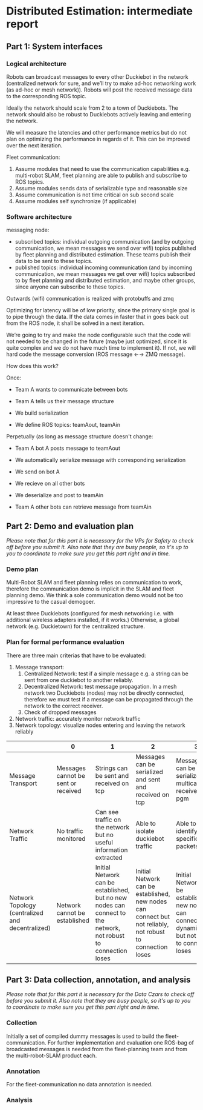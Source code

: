 #  Distributed Estimation: intermediate report

## Part 1: System interfaces

### Logical architecture

Robots can broadcast messages to every other Duckiebot in the network (centralized network for sure, and we’ll try to make ad-hoc networking work (as ad-hoc or mesh network)). Robots will post the received message data to the corresponding ROS topic.

Ideally the network should scale from 2 to a town of Duckiebots. The network should also be robust to Duckiebots actively leaving and entering the network.

We will measure the latencies and other performance metrics but do not plan on optimizing the performance in regards of it. This can be improved over the next iteration.

Fleet communication:
1. Assume modules that need to use the communication capabilities e.g. multi-robot SLAM, fleet planning are able to publish and subscribe to ROS topics.
2. Assume modules sends data of serializable type and reasonable size 
3. Assume communication is not time critical on sub second scale
4. Assume modules self synchronize  (if applicable)

<!--
The above must have a check-off by the software architect:

System architect check-off: I, XXX, (agree / do not agree) that the above is compatible with system-level constraints.
-->

### Software architecture

messaging node:
-	subscribed topics: individual outgoing communication (and by outgoing communication, we mean messages we send over wifi) topics published by fleet planning and distributed estimation. These teams publish their data to be sent to these topics.
-	published topics: individual incoming communication (and by incoming communication, we mean messages we get over wifi) topics subscribed to by fleet planning and distributed estimation, and maybe other groups, since anyone can subscribe to these topics.

Outwards (wifi) communication is realized with protobuffs and zmq

Optimizing for latency will be of low priority, since the primary single goal is to pipe through the data. If the data comes in faster that in goes back out from the ROS node, it shall be solved in a next iteration.

We’re going to try and make the node configurable such that the code will not needed to be changed in the future (maybe just optimized, since it is quite complex and we do not have much time to implement it). If not, we will hard code the message conversion (ROS message ←→ ZMQ message).

How does this work?

Once:

- Team A wants to communicate between bots

- Team A tells us their message structure

- We build serialization

- We define ROS topics: teamAout, teamAin

Perpetually (as long as message structure doesn't change:

- Team A bot A posts message to teamAout

- We automatically serialize message with corresponding serialization

- We send on bot A

- We recieve on all other bots

- We deserialize and post to teamAin

- Team A other bots can retrieve message from teamAin


<!--
The above must have a check-off by the software architect:

Software architect check-off: I, XXX, (agree / do not agree) that the above is compatible with system-level constraints.
-->

## Part 2: Demo and evaluation plan

_Please note that for this part it is necessary for the VPs for Safety to check off before you submit it. Also note that they are busy people, so it's up to you to coordinate to make sure you get this part right and in time._

### Demo plan

Multi-Robot SLAM and fleet planning relies on communication to work, therefore the communication demo is implicit in the SLAM and fleet planning demo.
We think a sole communication demo would not be too impressive to the casual demogoer.

At least three Duckiebots (configured for mesh networking i.e. with additional wireless adapters installed, if it works.) Otherwise, a global network (e.g. Duckietown) for the centralized structure.


### Plan for formal performance evaluation

There are three main criterias that have to be evaluated:
1. Message transport:
    1. Centralized Network: test if a simple message e.g. a string can be sent from one duckiebot to another reliably. 
    2. Decentralized Network: test message propagation. In a mesh network two Duckiebots (nodes) may not be directly connected, therefore we must test if a message can be propagated through the network to the correct receiver.
    3. Check of dropped messages
2. Network traffic: accurately monitor network traffic
3. Network topology: visualize nodes entering and leaving the network reliably


| |0|1|2|3|4|
|---|---|---|---|---|---|
|Message Transport  | Messages cannot be sent or received | Strings can be sent and received on tcp | Messages can be serialized and sent and received on tcp | Messages can be serialized and multicast and received on pgm |Messages can be serialized and multicast and received on pgm on a mesh network|
|Network Traffic|No traffic monitored|Can see traffic on the network but no useful information extracted|Able to isolate duckiebot traffic|Able to identify specific packets|Able to visualize routing of specific packages|
|Network Topology (centralized and decentralized)|Network cannot be established|Initial Network can be established, but no new nodes can connect to the network, not robust to connection loses|Initial Network can be established, new nodes can connect but not reliably, not robust to connection loses|Initial Network can be established, new nodes can connect/leave dynamically, but not robust to connection loses|Initial Network can be established, new nodes can connect/leave dynamically, and robust to connection loses|


<!--
Check-off by Duckietown Vice-President of Safety:

Duckietown Vice-President of Safety: I, (believe / do not believe) that the performance evaluation above is
-->
## Part 3: Data collection, annotation, and analysis

_Please note that for this part it is necessary for the Data Czars to check off before you submit it. Also note that they are busy people, so it's up to you to coordinate to make sure you get this part right and in time._

### Collection

Initially a set of compiled dummy messages is used to build the fleet-communication.
For further implementation and evaluation one ROS-bag of broadcasted messages is needed from the fleet-planning team and from the multi-robot-SLAM product each. 

### Annotation

For the fleet-communication no data annotation is needed.

### Analysis

<!--
Check-off by Data Zars:

Data czars check-off: We, XXX and YYY, (believe / do not believe) that the plan above is well structured, and that we can provide the level of support requested.
-->

